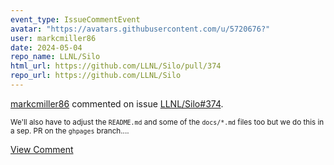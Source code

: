 ```yaml
---
event_type: IssueCommentEvent
avatar: "https://avatars.githubusercontent.com/u/5720676?"
user: markcmiller86
date: 2024-05-04
repo_name: LLNL/Silo
html_url: https://github.com/LLNL/Silo/pull/374
repo_url: https://github.com/LLNL/Silo
---
```


<a href='https://github.com/markcmiller86' target='_blank'>markcmiller86</a> commented on issue <a href='https://github.com/LLNL/Silo/pull/374' target='_blank'>LLNL/Silo#374</a>.

<small>We'll also have to adjust the `README.md` and some of the `docs/*.md` files too but we do this in a sep. PR on the `ghpages` branch....</small>

<a href='https://github.com/LLNL/Silo/pull/374' target='_blank'>View Comment</a>